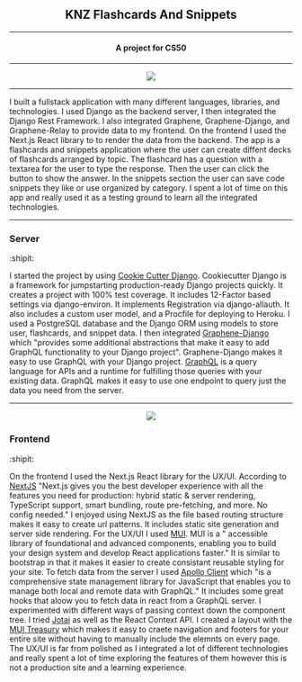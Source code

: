 <h2 align="center">
<strong>KNZ Flashcards And Snippets</strong> 
</h2>

***

<h4 align="center">
A project for CS50
</h4>

***


<div align="center">
    <img src="https://external-content.duckduckgo.com/iu/?u=https%3A%2F%2Ftse4.mm.bing.net%2Fth%3Fid%3DOIP.qLcU7S0-KTkbSmEomofo-wAAAA%26pid%3DApi&f=1" />
</div>

***

I built a fullstack application with many different languages, libraries, and technologies. I used Django as the backend server, I then integrated the Django Rest Framework. I also integrated Graphene, Graphene-Django, and Graphene-Relay to provide data to my frontend.
On the frontend I used the Next.js React library to to render the data from the backend. The app is a flashcards and snippets application where the user can create diffent decks of flashcards arranged by topic. The flashcard has a question with a textarea for the user to type the response. Then the user can click the button to show the answer. In the snippets section the user can save code snippets they like or use organized by category. I spent a lot of time on this app and really used it as a testing ground to learn all the integrated technologies.

***

### Server 
:shipit:

I started the project by using [Cookie Cutter Django](https://github.com/cookiecutter/cookiecutter-django). Cookiecutter Django is a framework for jumpstarting production-ready Django projects quickly. It creates a project with 100% test coverage. It includes 12-Factor based settings via django-environ. It implements Registration via django-allauth. It also includes a custom user model, and a Procfile for deploying to Heroku. I used a PostgreSQL database and the Django ORM using models to store user, flashcards, and snippet data. I then integrated [Graphene-Django](https://docs.graphene-python.org/projects/django/en/latest/) which "provides some additional abstractions that make it easy to add GraphQL functionality to your Django project". Graphene-Django makes it easy to use GraphQL with your Django project. [GraphQL](https://graphql.org/) is a query language for APIs and a runtime for fulfilling those queries with your existing data. GraphQL makes it easy to use one endpoint to query just the data you need from the server. 

***

<div align="center">
    <img src="https://camo.githubusercontent.com/92ec9eb7eeab7db4f5919e3205918918c42e6772562afb4112a2909c1aaaa875/68747470733a2f2f6173736574732e76657263656c2e636f6d2f696d6167652f75706c6f61642f76313630373535343338352f7265706f7369746f726965732f6e6578742d6a732f6e6578742d6c6f676f2e706e67" />
</div>

### Frontend
:shipit:

On the frontend I used the Next.js React library for the UX/UI. According to [NextJS](https://nextjs.org/) "Next.js gives you the best developer experience with all the features you need for production: hybrid static & server rendering, TypeScript support, smart bundling, route pre-fetching, and more. No config needed."
I enjoyed using NextJS as the file based routing structure makes it easy to create url patterns. It includes static site generation and server side rendering. For the UX/UI I used [MUI](https://mui.com/). MUI is a " accessible library of foundational and advanced components, enabling you to build your design system and develop React applications faster." It is similar to bootstrap in that it makes it easier to create consistant reusable styling for your site. To fetch data from the server I used [Apollo Client](https://www.apollographql.com/docs/react/) which "is a comprehensive state management library for JavaScript that enables you to manage both local and remote data with GraphQL." It includes some great hooks that aloow you to fetch data in react from a GraphQL server. I experimented with different ways of passing context down the component tree. I tried [Jotai](https://jotai.org/) as well as the React Context API. I created a layout with the [MUI Treasury](https://mui-treasury.com/) which makes it easy to craete navigation and footers for your entire site without having to manually include the elemnts on every page. The UX/UI is far from polished as I integrated a lot of different technologies and really spent a lot of time exploring the features of them however this is not a production site and a learning experience.



